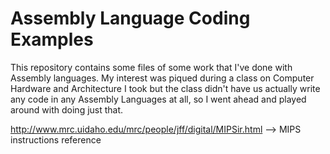 # Assembly Language Coding Examples


This repository contains some files of some work that I've done with Assembly languages.  My interest was piqued during a class on Computer Hardware and Architecture I took but the class didn't have us actually write any code in any Assembly Languages at all, so I went ahead and played around with doing just that.



http://www.mrc.uidaho.edu/mrc/people/jff/digital/MIPSir.html  -->  MIPS instructions reference
